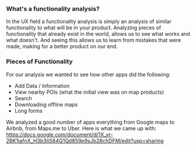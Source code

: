 ### What's a functionality analysis?

In the UX field a functionality analysis is simply an analysis of similar functionality to what will be in your product. Analyzing pieces of functionality that already exist in the world, allows us to see what works and what doesn't. And seeing this allows us to learn from mistakes that were made, making for a better product on our end.


### Pieces of Functionality
 
For our analysis we wanted to see how other apps did the following:

- Add Data / Information
- View nearby POIs (what the initial view was on map products)
- Search
- Downloading offline maps
- Long forms

We analyzed a good number of apps everything from Google maps to Airbnb, from Maps.me to Uber. Here is what we came up with: https://docs.google.com/document/d/1X_yr-2BK1iafnX_H3b3IiS84Q1Qd859p9sJb28chDFM/edit?usp=sharing
